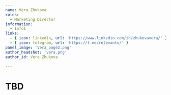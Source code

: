 ```yaml
---
name: Vera Zhukova
roles:
  - Marketing Director
information:
  - Info1
links:
  - { icon: linkedin, url: 'https://www.linkedin.com/in/zhukovavera/' }
  - { icon: telegram, url: 'https://t.me/relevanto/' }  
panel_image: 'Vera_page2.png'
author_headshot: 'vera.png'
author_id: Vera Zhukova

---
```

# TBD